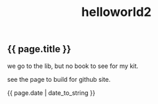 ﻿---
layout: post
title: "helloworld2"
---

<h2>{{ page.title }}</h2>
<p>we go to the lib, but no book to see for my kit.</p>
<p>see the page to build for github site.</p>
<p>{{ page.date | date_to_string }}</p>